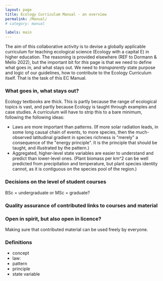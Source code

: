 ```yaml
---
layout: page
title: Ecology Curriculum Manual - an overview
permalink: /Manual/
# category: manual

labels: main
---
```


The aim of this collaborative activity is to devise a globally applicable curriculum for teaching ecological science (Ecology with a capital E) in higher education. The reasoning is provided elsewhere (REF to Dormann & Mello 2022), but the important bit for *this* page is that we need to define what goes in, and what stays out. We need to *transparently* state purpose and logic of our guidelines, how to contribute to the Ecology Curriculum itself. That is the task of this EC Manual.

### What goes in, what stays out?
Ecology textbooks are thick. This is partly because the range of ecological topics is vast, and partly because Ecology is taught through examples and case studies. A curriculum will have to strip this to a bare minimum, following the following ideas:

  - Laws are more important than patterns. (If more solar radiation leads, in some long causal chain of events, to more species, then the much-observed latitudinal gradient in species richness is "merely" a consequence of the "energy principle". It is the principle that should be taught, and illustrated by the pattern.)
  - Aggregated, higher-level state variables are easier to understand and predict than lower-level ones. (Plant biomass per km^2 can be well predicted from precipitation and temperature, but plant species identity cannot, as it is contiguous on the species pool of the region.) 

### Decisions on the level of student courses

BSc = undergraduate or MSc = graduate?

### Quality assurance of contributed links to courses and material

### Open in spirit, but also open in licence?
Making sure that contributed material can be used freely by everyone.

### Definitions

  - concept
  - law: 
  - pattern
  - principle
  - state variable
  

